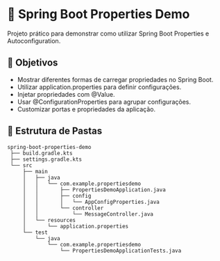 # 📘 Spring Boot Properties Demo

Projeto prático para demonstrar como utilizar Spring Boot Properties e Autoconfiguration.

## 🎯 Objetivos

- Mostrar diferentes formas de carregar propriedades no Spring Boot.
- Utilizar application.properties para definir configurações.
- Injetar propriedades com @Value.
- Usar @ConfigurationProperties para agrupar configurações.
- Customizar portas e propriedades da aplicação.

## 📂 Estrutura de Pastas

```plaintext
spring-boot-properties-demo
 ├── build.gradle.kts
 ├── settings.gradle.kts
 └── src
     ├── main
     │   ├── java
     │   │   └── com.example.propertiesdemo
     │   │       ├── PropertiesDemoApplication.java
     │   │       ├── config
     │   │       │   └── AppConfigProperties.java
     │   │       └── controller
     │   │           └── MessageController.java
     │   └── resources
     │       └── application.properties
     └── test
         └── java
             └── com.example.propertiesdemo
                 └── PropertiesDemoApplicationTests.java

```
